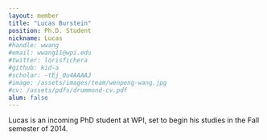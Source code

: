 ```yaml
---
layout: member
title: "Lucas Burstein"
position: Ph.D. Student
nickname: Lucas
#handle: wwang
#email: wwang11@wpi.edu
#twitter: lorisfichera
#github: kid-a
#scholar: -tEj_0u4AAAAJ
#image: /assets/images/team/wenpeng-wang.jpg
#cv: /assets/pdfs/drummond-cv.pdf
alum: false
---
```

Lucas is an incoming PhD student at WPI, set to begin his studies in the Fall semester of 2014.
